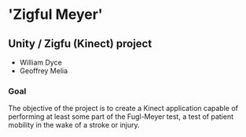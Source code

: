 'Zigful Meyer'
=============

Unity / Zigfu (Kinect) project
-------------

* William Dyce
* Geoffrey Melia

### Goal
The objective of the project is to create a Kinect application capable of 
performing at least some part of the Fugl-Meyer test, a test of patient
mobility in the wake of a stroke or injury.